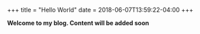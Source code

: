 +++
title = "Hello World"
date = 2018-06-07T13:59:22-04:00
+++


**Welcome to my blog. Content will be added soon**